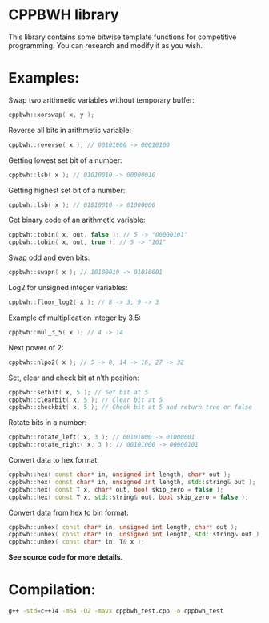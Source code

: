 # CPPBWH library

This library contains some bitwise template functions for competitive programming. You can research and modify it as you wish.

# Examples:

Swap two arithmetic variables without temporary buffer:

```cpp
cppbwh::xorswap( x, y );
```

Reverse all bits in arithmetic variable:

```cpp
cppbwh::reverse( x ); // 00101000 -> 00010100
```

Getting lowest set bit of a number:

```cpp
cppbwh::lsb( x ); // 01010010 -> 00000010
```

Getting highest set bit of a number:

```cpp
cppbwh::lsb( x ); // 01010010 -> 01000000
```

Get binary code of an arithmetic variable:

```cpp
cppbwh::tobin( x, out, false ); // 5 -> "00000101"
cppbwh::tobin( x, out, true ); // 5 -> "101"
```

Swap odd and even bits:

```cpp
cppbwh::swapn( x ); // 10100010 -> 01010001
```

Log2 for unsigned integer variables:

```cpp
cppbwh::floor_log2( x ); // 8 -> 3, 9 -> 3
```

Example of multiplication integer by 3.5:

```cpp
cppbwh::mul_3_5( x ); // 4 -> 14
```

Next power of 2:

```cpp
cppbwh::nlpo2( x ); // 5 -> 8, 14 -> 16, 27 -> 32
```

Set, clear and check bit at n’th position:

```cpp
cppbwh::setbit( x, 5 ); // Set bit at 5
cppbwh::clearbit( x, 5 ); // Clear bit at 5
cppbwh::checkbit( x, 5 ); // Check bit at 5 and return true or false
```

Rotate bits in a number:

```cpp
cppbwh::rotate_left( x, 3 ); // 00101000 -> 01000001
cppbwh::rotate_right( x, 3 ); // 00101000 -> 00000101
```

Convert data to hex format:

```cpp
cppbwh::hex( const char* in, unsigned int length, char* out );
cppbwh::hex( const char* in, unsigned int length, std::string& out );
cppbwh::hex( const T x, char* out, bool skip_zero = false );
cppbwh::hex( const T x, std::string& out, bool skip_zero = false );
```

Convert data from hex to bin format:

```cpp
cppbwh::unhex( const char* in, unsigned int length, char* out );
cppbwh::unhex( const char* in, unsigned int length, std::string& out );
cppbwh::unhex( const char* in, T& x );
```

**See source code for more details.**

# Compilation:

```bash
g++ -std=c++14 -m64 -O2 -mavx cppbwh_test.cpp -o cppbwh_test
```
